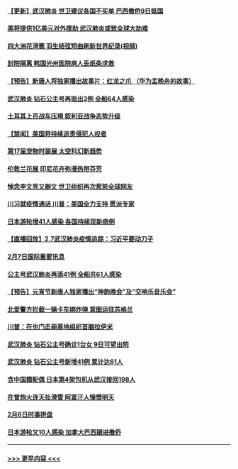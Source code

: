 #### [【更新】武汉肺炎 世卫建议各国不买单 巴西撤侨9日抵国](../pages/prog202/a102770740.md?t=02081455) 
#### [美将提供1亿美元对外援助 武汉肺炎或致全球大劫难](../pages/prog202/a102772361.md?t=02081455) 
#### [四大洲花滑赛 羽生结弦短曲刷新世界纪录(视频)](../pages/prog202/a102772341.md?t=02081455) 
#### [封院隔离 韩国光州医院病人丢纸条求救](../pages/prog202/a102772282.md?t=02081455) 
#### [【预告】新唐人将独家播出故事片：红龙之爪 （华为孟晚舟的故事）](../pages/prog202/a102767728.md?t=02081455) 
#### [武汉肺炎 钻石公主号再验出3例 全船64人感染](../pages/prog202/a102771726.md?t=02081455) 
#### [土耳其上百战车压境 叙利亚战争态势升级](../pages/prog202/a102772132.md?t=02081455) 
#### [【禁闻】美国将持续追责侵犯人权者](../pages/prog202/a102772042.md?t=02081455) 
#### [第17届宠物时装展 太空科幻新趋势](../pages/prog202/a102772033.md?t=02081455) 
#### [伦敦兰花展 印尼花卉弥漫热带芬芳](../pages/prog202/a102772026.md?t=02081455) 
#### [悼念李文亮又删文 世卫组织再次惹怒全球网友](../pages/prog202/a102771968.md?t=02081455) 
#### [川习就疫情通话 川普：美国全力支持 愿派专家](../pages/prog202/a102771930.md?t=02081455) 
#### [日本游轮增41人感染 各国持续现新病例](../pages/prog202/a102771912.md?t=02081455) 
#### [【直播回放】2.7武汉肺炎疫情追踪：习近平要动刀子](../pages/prog202/a102771649.md?t=02081455) 
#### [2月7日国际重要讯息](../pages/prog202/a102771747.md?t=02081455) 
#### [公主号武汉肺炎再添41例 全船共61人感染](../pages/prog202/a102771703.md?t=02081455) 
#### [【预告】元宵节新唐人独家播出“神韵晚会”及“交响乐音乐会”](../pages/prog202/a102767674.md?t=02081455) 
#### [北爱警方拦截一辆卡车绑炸弹 意图运往苏格兰](../pages/prog202/a102771609.md?t=02081455) 
#### [川普：在也门击毙基地组织首脑拉伊米](../pages/prog202/a102771528.md?t=02081455) 
#### [武汉肺炎 钻石公主号确诊1台女 9日可望出院](../pages/prog202/a102771518.md?t=02081455) 
#### [武汉肺炎 钻石公主号新增41例 累计达61人](../pages/prog202/a102771486.md?t=02081455) 
#### [含中国籍配偶 日本第4架包机从武汉接回198人](../pages/prog202/a102771472.md?t=02081455) 
#### [在曾炮火连天处滑雪 阿富汗人憧憬明天](../pages/prog202/a102771290.md?t=02081455) 
#### [2月6日时事拼盘](../pages/prog202/a102771225.md?t=02081455) 
#### [日本游轮又10人感染 加拿大巴西跟进撤侨](../pages/prog202/a102771084.md?t=02081455) 

----
#### [ >>> 更早内容 <<< ](../indexes/prog202-earlier.md)
